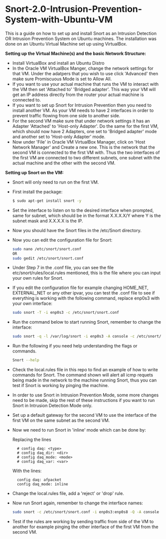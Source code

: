 # Snort-2.0-Intrusion-Prevention-System-with-Ubuntu-VM
This is a guide on how to set up and install Snort as an Intrusion Detection OR Intrusion Prevention System on Ubuntu machines. The installation was done on an Ubuntu Virtual Machine set up using VirtualBox.

**Setting up the Virtual Machine(s) and the basic Network Structure:**

* Install VirtualBox and install an Ubuntu Distro
* In the Oracle VM VirtualBox Manger, change the network settings for that VM. Under the adatpers that you wish to use click 'Advanced' then make sure Promiscuous Mode is set to Allow All. 
* If you want to use your actual machine that runs the VM to interact with the VM then set 'Attached to' 'Bridged adapter'. This way your VM will get an IP address directly from the router your actual machine is connected to. 
* If you want to set up Snort for Intrusion Prevention then you need to install another VM. As your VM needs to have 2 interfaces in order to prevent traffic flowing from one side to another side.
* For the second VM make sure that under network settings it has an Adapter 'Attached' to 'Host-only Adapter'. Do the same for the first VM, which should now have 2 Adapters, one set to 'Bridged adapter' mode and another set to 'Host-only Adapter' mode.
* Now under 'File' in Oracle VM VirtualBox Manager, click on 'Host Network Manager' and Create a new one. This is the network that the second VM is connected to the first VM with. Thus the two interfaces of the first VM are connected to two different subnets, one subnet with the actual machine and the other with the second VM.


**Setting up Snort on the VM:**

* Snort will only need to run on the first VM. 
* First install the package:

    ```bash 
    $ sudo apt-get install snort -y
    ```

* Set the interface to listen on to the desired interface when prompted, same for subnet, which should be in the format X.X.X.X/Y where Y is the subnet mask and X.X.X.X is the IP.
* Now you should have the Snort files in the /etc/Snort directory. 
* Now you can edit the configuration file for Snort:


    ```bash 
    sudo nano /etc/snort/snort.conf
    OR 
    sudo gedit /etc/snort/snort.conf
    ```

* Under Step 7 in the .conf file, you can see the file etc/snort/rules/local.rules mentioned, this is the file where you can input your own rules for Snort.
* If you edit the configuration file for example changing HOME_NET, EXTERNAL_NET or any other ipvar, you can test the .conf file to see if everything is working with the following command, replace enp0s3 with your own interface:
    ```bash
    sudo snort -T -i enp0s3 -c /etc/snort/snort.conf
    ```

* Run the command below to start running Snort, remember to change the interface:
  ```bash
  sudo snort -q -l /var/log/snort -i enp0s3 -A console -c /etc/snort/snort.conf
  ```

* Run the following if you need help understanding the flags or commands. 
    ```bash
    Snort --help
    ```

* Check the local.rules file in this repo to find an example of how to write commands for Snort. The command shown will alert all icmp requets being made in the network to the machine running Snort, thus you can test if Snort is working by pinging the machine.

* In order to use Snort in Intrusion Prevention Mode, some more changes need to be made, skip the rest of these instructions if you want to run Snort in Intrusion Detection Mode only. 

* Set up a default gateway for the second VM to use the interface of the first VM on the same subnet as the second VM. 

* Now we need to run Snort in 'inline' mode which can be done by:
    
    Replacing the lines
       
        # config daq: <type>
        # config daq_dir: <dir>
        # config daq_mode: <mode>
        # config daq_var: <var>


    With the lines:

        config daq: afpacket
        config daq_mode: inline

* Change the local.rules file, add a 'reject' or 'drop' rule. 

* Now run Snort again, remember to change the interface names:
    ```bash
    sudo snort -c /etc/snort/snort.conf -i enp0s3:enp0s8 -Q -A console -q
    ```
* Test if the rules are working by sending traffic from side of the VM to another for example pinging the other interface of the first VM from the second VM. 



